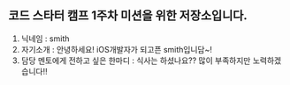코드 스타터 캠프 1주차 미션을 위한 저장소입니다.
---

1. 닉네임 : smith
2. 자기소개 : 안녕하세요! iOS개발자가 되고픈 smith입니담~!
3. 담당 멘토에게 전하고 싶은 한마디 : 식사는 하셨나요?? 많이 부족하지만 노력하겠습니다!!
